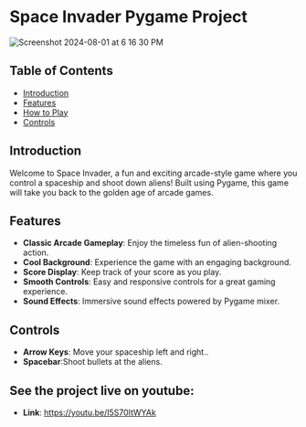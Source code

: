 # Space Invader Pygame Project
![Screenshot 2024-08-01 at 6 16 30 PM](https://github.com/user-attachments/assets/69f184e6-3c1f-422e-9bcb-fcd5fad1b093)
## Table of Contents

- [Introduction](#introduction)
- [Features](#features)
- [How to Play](#how-to-play)
- [Controls](#controls)

## Introduction

Welcome to Space Invader, a fun and exciting arcade-style game where you control a spaceship and shoot down aliens! Built using Pygame, this game will take you back to the golden age of arcade games.

## Features

- **Classic Arcade Gameplay**: Enjoy the timeless fun of alien-shooting action.
- **Cool Background**: Experience the game with an engaging background.
- **Score Display**: Keep track of your score as you play.
- **Smooth Controls**: Easy and responsive controls for a great gaming experience.
- **Sound Effects**: Immersive sound effects powered by Pygame mixer.

## Controls
- **Arrow Keys**: Move your spaceship left and right..
- **Spacebar**:Shoot bullets at the aliens.

  
## See the project live on youtube:
- **Link**: https://youtu.be/I5S70ItWYAk

 
  



